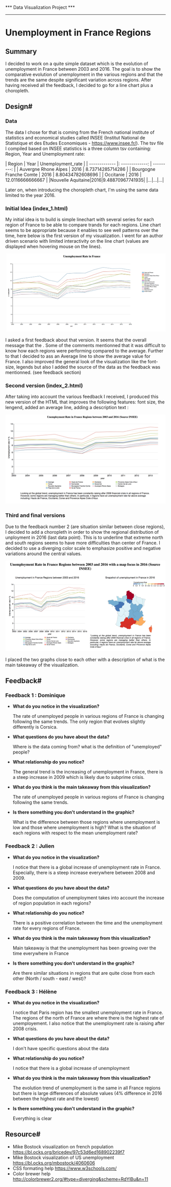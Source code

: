 
*** Data Visualization Project ***
*********************

Unemployment in France Regions
==

## Summary #

I decided to work on a quite simple dataset which is the evolution of unemployment in France between 2003 and 2016. The goal is to show the comparative evolution of unemployment in the various regions and that the trends are the same despite significant variation across regions. After having received all the feedback, I decided to go for a line chart plus a choropleth.

## Design#
### Data
The data I chose for that is coming from the French national institute of statistics and economical studies called INSEE (Institut National de Statistique et des Etudes Economiques - https://www.insee.fr/). The tsv file I compiled based on INSEE statistics is a three column tsv containing: Region, Year and Unemployment rate:

| Region      |     Year    |   Unemployment_rate |
| ------------- |: -------------: | ---------: |
| Auvergne Rhone Alpes      |        2016        |      8.73714285714286 |
| Bourgogne Franche Comte       |        2016       |      8.80434782608696 |
| Occitanie     |        2016        |      12.0116666666667 |
|Nouvelle Aquitaine|2016|9.48870967741935|
|...|...|...|

Later on, when introducing the choropleth chart, I'm using the same data limited to the year 2016.

### Initial Idea (index_1.html)

My initial idea is to build is simple linechart with several series for each region of France to be able to compare trands for each regions. Line chart seems to be appropriate because it enables to see well patterns over the time, here below is the first version of my visualization. I went for an author driven scenario with limited interactivity on the line chart (values are displayed when hovering mouse on the lines).

![first index html](Image1.png "First HTML version")

I asked a first feedback about that version. It seems that the overall message that the . Some of the comments mentionned that it was difficult to know how each regions were performing compared to the average. Further to that I decided to ass an Average line to show the average value for France. I also improved the general look of the visualization like the font-size, legends but also I added the source of the data as the feedback was mentionned. (see feedback section)

### Second version (index_2.html)

After taking into account the various feedback I received, I produced this new version of the HTML that improves the following features: font size, the lengend, added an average line, adding a description text :

![second index html](Image2.png "Second HTML version")

### Third and final versions

Due to the feedback number 2 (are situation similar between close regions), I decided to add a choropleth in order to show the regional distribution of unployment in 2016 (last data point). This is to underline that extreme north and south regions seems to have more difficulties than center of France. I decided to use a diverging color scale to emphasize positive and negative variations around the central values.

![final index html](image3.png "Third HTML version")

I placed the two graphs close to each other with a description of what is the main takeaway of the visualization. 

## Feedback#
### Feedback 1 : Dominique

- **What do you notice in the visualization?**
    
    The rate of unemployed people in various regions of France is changing following the same trends. The only region that evolves slightly differently is Corsica. 
      
      
- **What questions do you have about the data?**
      
    Where is the data coming from? what is the definition of "unemployed" people? 
    

- **What relationship do you notice?**
    
    The general trend is the increasing of unemployment in France, there is a steep increase in 2009 which is likely due to subprime crisis.
    
    
- **What do you think is the main takeaway from this visualization?**

     The rate of unemployed people in various regions of France is changing following the same trends.
     
     
- **Is there something you don't understand in the graphic?**

    What is the difference between those regions where unemployment is low and those where unemployment is high? What is the situation of each regions with respect to the mean unemployment rate? 
    

### Feedback 2 : Julien

- **What do you notice in the visualization?**
    
     I notice that there is a global increase of unemployment rate in France. Especially, there is a steep increase everywhere between 2008 and 2009.
     
     
- **What questions do you have about the data?**
      
    Does the computation of unemployment takes into account the increase of region population in each regions?
    

- **What relationship do you notice?**
    
   There is a positive correlation between the time and the unemployment rate for every regions of France.
   
    
- **What do you think is the main takeaway from this visualization?**

    Main takeaway is that the unemployment has been growing over the time everywhere in France
    
     
- **Is there something you don't understand in the graphic?**

    Are there similar situations in regions that are quite close from each other (North / south - east / west)?
    
    

### Feedback 3 : Hélène

- **What do you notice in the visualization?**
    
     I notice that Paris region has the smallest unemployment rate in France. The regions of the north of France are where there is the highest rate of unemployement. I also notice that the unemployment rate is raising after 2008 crisis.
     
     
- **What questions do you have about the data?**
      
    I don't have specific questions about the data
    

- **What relationship do you notice?**
    
   I notice that there is a global increase of unemployment
   
    
- **What do you think is the main takeaway from this visualization?**

    The evolution trend of unemployment is the same in all France regions but there is large differences of absolute values (4% difference in 2016 between the highest rate and the lowest)
    
     
- **Is there something you don't understand in the graphic?**

    Everything is clear


## Resource#
- Mike Bostock visualization on french population https://bl.ocks.org/bricedev/97c53d6ed168902239f7
- Mike Bostock visualization of US unemployment https://bl.ocks.org/mbostock/4060606
- CSS formating help https://www.w3schools.com/
- Color brewer help http://colorbrewer2.org/#type=diverging&scheme=RdYlBu&n=11


```python

```
